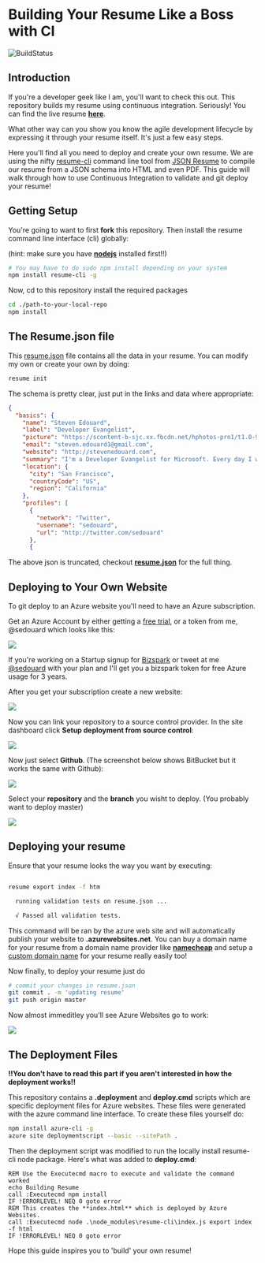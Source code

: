 # Building Your Resume Like a Boss with CI

![BuildStatus](https://travis-ci.org/sedouard/resume.svg?branch=master)


## Introduction

If you're a developer geek like I am, you'll want to check this out. This repository builds my resume using continuous integration. Seriously! You can find the live resume **[here](http://resume.stevenedouard.com)**.

What other way can you show you know the agile development lifecycle by expressing it through your resume itself. It's just a few easy steps.

Here you'll find all you need to deploy and create your own resume. We are using the nifty [resume-cli](https://www.npmjs.org/package/resume-cli) command line tool from [JSON Resume](http://jsonresume.org) to compile our resume from a JSON schema into HTML and even PDF. This guide will walk through how to use Continuous Integration to validate and git deploy your resume!

## Getting Setup

You're going to want to first **fork** this repository. Then install the resume command line interface (cli) globally:

(hint: make sure you have **[nodejs](http://nodejs.org)** installed first!!)

```bash
# You may have to do sudo npm install depending on your system
npm install resume-cli -g

```

Now, cd to this repository install the required packages


```bash
cd ./path-to-your-local-repo
npm install

```

## The Resume.json file

This [resume.json](./resume.json) file contains all the data in your resume. You can modify my own or create your own by doing:

```bash
resume init
```
The schema is pretty clear, just put in the links and data where appropriate:

```json
{
  "basics": {
    "name": "Steven Edouard",
    "label": "Developer Evangelist",
    "picture": "https://scontent-b-sjc.xx.fbcdn.net/hphotos-prn1/t1.0-9/603953_10151522578258327_946466229_n.jpg",
    "email": "steven.edouard1@gmail.com",
    "website": "http://stevenedouard.com",
    "summary": "I'm a Developer Evangelist for Microsoft. Every day I work to empower individuals to build awesome things. I eventually hope to persue a role where I can have high impact on a product.",
    "location": {
      "city": "San Francisco",
      "countryCode": "US",
      "region": "California"
    },
    "profiles": [
      {
        "network": "Twitter",
        "username": "sedouard",
        "url": "http://twitter.com/sedouard"
      },
      {
```
The above json is truncated, checkout **[resume.json](./resume.json)** for the full thing.

## Deploying to Your Own Website

To git deploy to an Azure website you'll need to have an Azure subscription.

Get an Azure Account by either getting a [free trial](http://azure.microsoft.com/en-us/pricing/free-trial/), or a token from me, @sedouard which looks like this:

![](ScreenShots/ss0-0.png)

If you're working on a Startup signup for [Bizspark](http//bizspark.com) or tweet at me [@sedouard](http://twitter.com/sedouard) with your plan and I'll get you a bizspark token for free Azure usage for 3 years.


After you get your subscription create a new website:

![](ScreenShots/ss21.png)


Now you can link your repository to a source control provider. In the site dashboard click **Setup deployment from source control**:

![](ScreenShots/ss10.png)

Now just select **Github**. (The screenshot below shows BitBucket but it works the same with Github):

![](ScreenShots/ss24.png)

Select your **repository** and the **branch** you wisht to deploy. (You probably want to deploy master)

![](ScreenShots/ss12.png)

## Deploying your resume

Ensure that your resume looks the way you want by executing:

```bash

resume export index -f htm

  running validation tests on resume.json ...

  √ Passed all validation tests.
```

This command will be ran by the azure web site and will automatically publish your website to **<your site name>.azurewebsites.net**. You can buy a domain name for your resume from a domain name provider like **[namecheap](http://namecheap.com)** and setup a [custom domain name](http://azure.microsoft.com/en-us/documentation/articles/web-sites-custom-domain-name/) for your resume really easily too!


Now finally, to deploy your resume just do

```bash
# commit your changes in resume.json
git commit . -m 'updating resume'
git push origin master

```

Now almost immeditley you'll see Azure Websites go to work:

![](ScreenShots/ss15.png)

## The Deployment Files

**!!You don't have to read this part if you aren't interested in how the deployment works!!**

This repository contains a **.deployment** and **deploy.cmd** scripts which are specific deployment files for Azure websites. These files were generated with the azure command line interface. To create these files yourself do:

```bash
npm install azure-cli -g
azure site deploymentscript --basic --sitePath .
```

Then the deployment script was modified to run the locally install resume-cli node package. Here's what was added to **deploy.cmd**:

```batch
REM Use the Executecmd macro to execute and validate the command worked
echo Building Resume
call :Executecmd npm install
IF !ERRORLEVEL! NEQ 0 goto error
REM This creates the **index.html** which is deployed by Azure Websites.
call :Executecmd node .\node_modules\resume-cli\index.js export index -f html
IF !ERRORLEVEL! NEQ 0 goto error
```

Hope this guide inspires you to 'build' your own resume!
